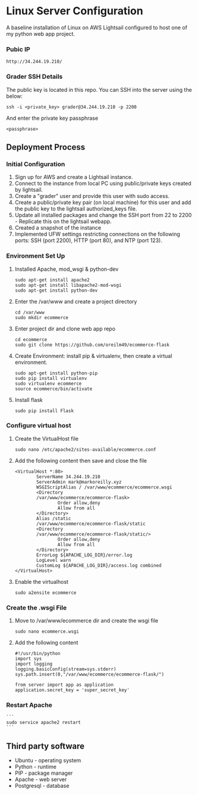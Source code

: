 # Linux Server Configuration

A baseline installation of Linux on AWS Lightsail configured to host one of my python web app project.

### Pubic IP

```
http://34.244.19.210/
```

### Grader SSH Details

The public key is located in this repo. You can SSH into the server using the below:

```
ssh -i <private_key> grader@34.244.19.210 -p 2200
```

And enter the private key passphrase

```
<passphrase>
```
## Deployment Process
### Initial Configuration

1. Sign up for AWS and create a Lightsail instance.
2. Connect to the instance from local PC using public/private keys created by lightsail.
3. Create a "grader" user and provide this user with sudo access.
4. Create a public/private key pair (on local machine) for this user and add the public key to the lightsail authorized_keys file.
5. Update all installed packages and change the SSH port from 22 to 2200 - Replicate this on the lightsail webapp.
6. Created a snapshot of the instance
7. Implemented UFW settings restricting connections on the following ports: SSH (port 2200), HTTP (port 80), and NTP (port 123).

### Environment Set Up
1. Installed Apache, mod_wsgi & python-dev
    ```
    sudo apt-get install apache2
    sudo apt-get install libapache2-mod-wsgi
    sudo apt-get install python-dev
    ```
2. Enter the /var/www and create a project directory
    ```
    cd /var/www
    sudo mkdir ecommerce
    ```
3. Enter project dir and clone web app repo
    ```
    cd ecommerce
    sudo git clone https://github.com/oreilm49/ecommerce-flask
    ```
4. Create Environment: install pip & virtualenv, then create a virtual environment.
    ```
    sudo apt-get install python-pip
    sudo pip install virtualenv
    sudo virtualenv ecommerce
    source ecommerce/bin/activate
    ```
5. Install flask
    ```
    sudo pip install Flask
    ```
### Configure virtual host
1. Create the VirtualHost file
    ```
    sudo nano /etc/apache2/sites-available/ecommerce.conf
    ```
2. Add the following content then save and close the file
    ```
    <VirtualHost *:80>
            ServerName 34.244.19.210
            ServerAdmin mark@markoreilly.xyz
            WSGIScriptAlias / /var/www/ecommerce/ecommerce.wsgi
            <Directory
            /var/www/ecommerce/ecommerce-flask>
                    Order allow,deny
                    Allow from all
            </Directory>
            Alias /static
            /var/www/ecommerce/ecommerce-flask/static
            <Directory
            /var/www/ecommerce/ecommerce-flask/static/>
                    Order allow,deny
                    Allow from all
            </Directory>
            ErrorLog ${APACHE_LOG_DIR}/error.log
            LogLevel warn
            CustomLog ${APACHE_LOG_DIR}/access.log combined
    </VirtualHost>
    ```
3. Enable the virtualhost
    ```
    sudo a2ensite ecommerce
    ```
### Create the .wsgi File
1. Move to /var/www/ecommerce dir and create the wsgi file
    ```
    sudo nano ecommerce.wsgi
    ```
2. Add the following content
    ```
    #!/usr/bin/python
    import sys
    import logging
    logging.basicConfig(stream=sys.stderr)
    sys.path.insert(0,"/var/www/ecommerce/ecommerce-flask/")

    from server import app as application
    application.secret_key = 'super_secret_key'
    ```
### Restart Apache
    ```
    sudo service apache2 restart
    ```
## Third party software

- Ubuntu        -   operating system
- Python        -   runtime
- PIP           -   package manager
- Apache        -   web server
- Postgresql    -   database